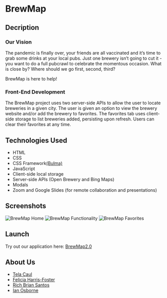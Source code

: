 # BrewMap
## Decription
### Our Vision
The pandemic is finally over, your friends are all vaccinated and it’s time to grab some drinks at your local pubs. Just one brewery isn’t going to cut it - you want to do a full pubcrawl to celebrate the momentous occasion. What is close by? Where should we go first, second, third?

BrewMap is here to help! 

### Front-End Development
The BrewMap project uses two server-side APIs to allow the user to locate breweries in a given city. The user is given an option to view the brewery website and/or add the brewery to favorites. The favorites tab uses client-side storage to list breweries added, persisting upon refresh. Users can clear their favorites at any time. 

## Technologies Used
* HTML
* CSS 
* CSS Framework[(Bulma)](https://github.com/BulmaTemplates/bulma-templates/blob/master/templates/landing.html)
* JavaScript
* Client-side local storage
* Server-side APIs (Open Brewery and Bing Maps)
* Modals
* Zoom and Google Slides (for remote collaboration and presentations)

## Screenshots
![BrewMap Home](./assets/images/brewmap-home.png)
![BrewMap Functionality](./assets/images/brewmap-functionality.png)
![BrewMap Favorites](./assets/images/brewmap-favorites.png)

## Launch
Try out our application here: [BrewMap2.0](https://telacaul.github.io/brewmap_2.0/)

## About Us
* [Tela Caul](https://telacaul.github.io/caul-professional-portfolio/)
* [Felicia Harris-Foster](https://harrisfd.github.io/portfolio-page/)
* [Rich Brian Santos](https://rbsantos-code.github.io/all-about-me/)
* [Ian Osborne](https://riosborne6.github.io/Portfolio/)
